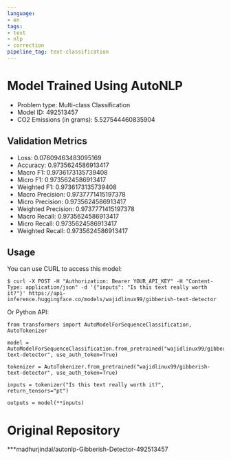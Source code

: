 ```yaml
---
language:
- en
tags:
- text
- nlp
- correction
pipeline_tag: text-classification
---
```



# Model Trained Using AutoNLP

- Problem type: Multi-class Classification
- Model ID: 492513457
- CO2 Emissions (in grams): 5.527544460835904

## Validation Metrics

- Loss: 0.07609463483095169
- Accuracy: 0.9735624586913417
- Macro F1: 0.9736173135739408
- Micro F1: 0.9735624586913417
- Weighted F1: 0.9736173135739408
- Macro Precision: 0.9737771415197378
- Micro Precision: 0.9735624586913417
- Weighted Precision: 0.9737771415197378
- Macro Recall: 0.9735624586913417
- Micro Recall: 0.9735624586913417
- Weighted Recall: 0.9735624586913417


## Usage

You can use CURL to access this model:

```
$ curl -X POST -H "Authorization: Bearer YOUR_API_KEY" -H "Content-Type: application/json" -d '{"inputs": "Is this text really worth it?"}' https://api-inference.huggingface.co/models/wajidlinux99/gibberish-text-detector
```

Or Python API:

```
from transformers import AutoModelForSequenceClassification, AutoTokenizer

model = AutoModelForSequenceClassification.from_pretrained("wajidlinux99/gibberish-text-detector", use_auth_token=True)

tokenizer = AutoTokenizer.from_pretrained("wajidlinux99/gibberish-text-detector", use_auth_token=True)

inputs = tokenizer("Is this text really worth it?", return_tensors="pt")

outputs = model(**inputs)
```

# Original Repository

***madhurjindal/autonlp-Gibberish-Detector-492513457